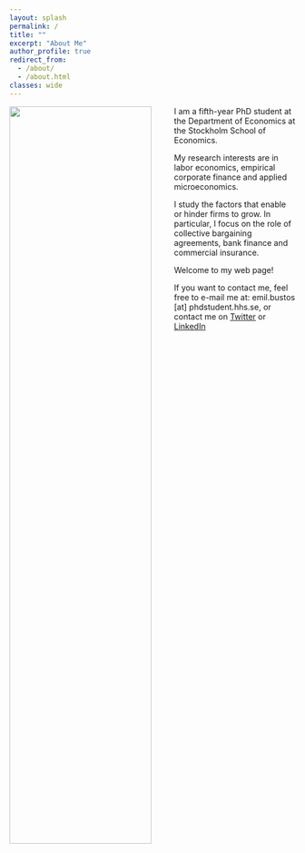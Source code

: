 ```yaml
---
layout: splash
permalink: /
title: ""
excerpt: "About Me"
author_profile: true
redirect_from:
  - /about/
  - /about.html
classes: wide
---
```

<img src="{{site.url}}/assets/eb_profil_skog.jpeg" height = "1300" width="250" align="left" style="display: block; margin-right: 40px;" />

I am a fifth-year PhD student at the Department of Economics at the Stockholm School of Economics. 

My research interests are in labor economics, empirical corporate finance and applied microeconomics. 

I study the factors that enable or hinder firms to grow. In particular, I focus on the role of collective bargaining agreements, bank finance and commercial insurance.

Welcome to my web page!

If you want to contact me, feel free to e-mail me at: emil.bustos [at] phdstudent.hhs.se, or contact me on [Twitter](https://twitter.com/Emil_Bustos) or [LinkedIn](https://www.linkedin.com/in/emil-bustos-3b5b17238/)



